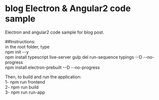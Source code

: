 ﻿# blog Electron & Angular2 code sample
Electron and angular2 code sample for blog post.<br>

##Instructions:<br>
in the root folder, type<br>
npm init --y<br>
npm install typescript live-server gulp del run-sequence typings --D --no-progress<br>
npm install electron-prebuilt --D --no-progress<br>

Then, to build and run the application:<br>
1- npm run frontend<br>
2- npm run build<br>
3- npm run run-app<br>
